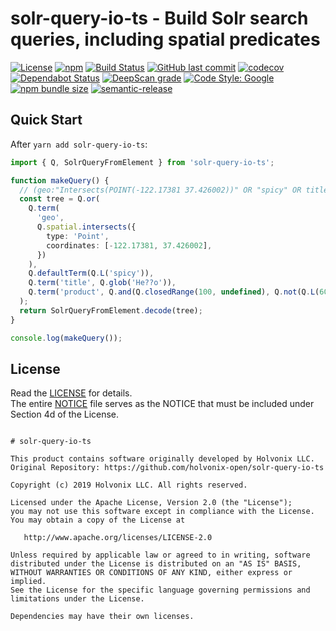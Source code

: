 # solr-query-io-ts - Build Solr search queries, including spatial predicates

[![License](https://img.shields.io/badge/License-Apache%202.0-blue.svg)](./LICENSE)
[![npm](https://img.shields.io/npm/v/solr-query-io-ts.svg)](https://www.npmjs.com/package/solr-query-io-ts)
[![Build Status](https://travis-ci.com/holvonix-open/solr-query-io-ts.svg?branch=master)](https://travis-ci.com/holvonix-open/solr-query-io-ts)
[![GitHub last commit](https://img.shields.io/github/last-commit/holvonix-open/solr-query-io-ts.svg)](https://github.com/holvonix-open/solr-query-io-ts/commits)
[![codecov](https://codecov.io/gh/holvonix-open/solr-query-io-ts/branch/master/graph/badge.svg)](https://codecov.io/gh/holvonix-open/solr-query-io-ts)
[![Dependabot Status](https://api.dependabot.com/badges/status?host=github&repo=holvonix-open/solr-query-io-ts)](https://dependabot.com)
[![DeepScan grade](https://deepscan.io/api/teams/4465/projects/6353/branches/52803/badge/grade.svg)](https://deepscan.io/dashboard#view=project&tid=4465&pid=6353&bid=52803)
[![Code Style: Google](https://img.shields.io/badge/code%20style-google-blueviolet.svg)](https://github.com/google/gts)
[![npm bundle size](https://img.shields.io/bundlephobia/min/solr-query-io-ts.svg)](https://bundlephobia.com/result?p=solr-query-io-ts)
[![semantic-release](https://img.shields.io/badge/%20%20%F0%9F%93%A6%F0%9F%9A%80-semantic--release-e10079.svg)](https://github.com/semantic-release/semantic-release)

## Quick Start

After `yarn add solr-query-io-ts`:

```typescript
import { Q, SolrQueryFromElement } from 'solr-query-io-ts';

function makeQuery() {
  // (geo:"Intersects(POINT(-122.17381 37.426002))" OR "spicy" OR title:He??o OR product:([100 TO *] AND (NOT 600)))
  const tree = Q.or(
    Q.term(
      'geo',
      Q.spatial.intersects({
        type: 'Point',
        coordinates: [-122.17381, 37.426002],
      })
    ),
    Q.defaultTerm(Q.L('spicy')),
    Q.term('title', Q.glob('He??o')),
    Q.term('product', Q.and(Q.closedRange(100, undefined), Q.not(Q.L(600))))
  );
  return SolrQueryFromElement.decode(tree);
}

console.log(makeQuery());
```

## License

Read the [LICENSE](LICENSE) for details.  
The entire [NOTICE](NOTICE) file serves as the NOTICE that must be included
under Section 4d of the License.

```

# solr-query-io-ts

This product contains software originally developed by Holvonix LLC.
Original Repository: https://github.com/holvonix-open/solr-query-io-ts

Copyright (c) 2019 Holvonix LLC. All rights reserved.

Licensed under the Apache License, Version 2.0 (the "License");
you may not use this software except in compliance with the License.
You may obtain a copy of the License at

   http://www.apache.org/licenses/LICENSE-2.0

Unless required by applicable law or agreed to in writing, software
distributed under the License is distributed on an "AS IS" BASIS,
WITHOUT WARRANTIES OR CONDITIONS OF ANY KIND, either express or implied.
See the License for the specific language governing permissions and
limitations under the License.

Dependencies may have their own licenses.

```
